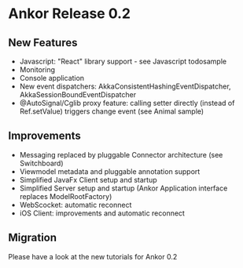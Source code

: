 # Ankor Release 0.2

## New Features

* Javascript: "React" library support - see Javascript todosample
* Monitoring
* Console application
* New event dispatchers: AkkaConsistentHashingEventDispatcher, AkkaSessionBoundEventDispatcher
* @AutoSignal/Cglib proxy feature: calling setter directly (instead of Ref.setValue) triggers change event (see Animal sample)

## Improvements

* Messaging replaced by pluggable Connector architecture (see Switchboard)
* Viewmodel metadata and pluggable annotation support
* Simplified JavaFx Client setup and startup
* Simplified Server setup and startup (Ankor Application interface replaces ModelRootFactory)
* WebScocket: automatic reconnect
* iOS Client: improvements and automatic reconnect

## Migration

Please have a look at the new tutorials for Ankor 0.2
